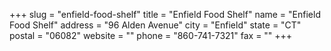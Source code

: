 +++
slug = "enfield-food-shelf"
title = "Enfield Food Shelf"
name = "Enfield Food Shelf"
address = "96 Alden Avenue"
city = "Enfield"
state = "CT"
postal = "06082"
website = ""
phone = "860-741-7321"
fax = ""
+++
